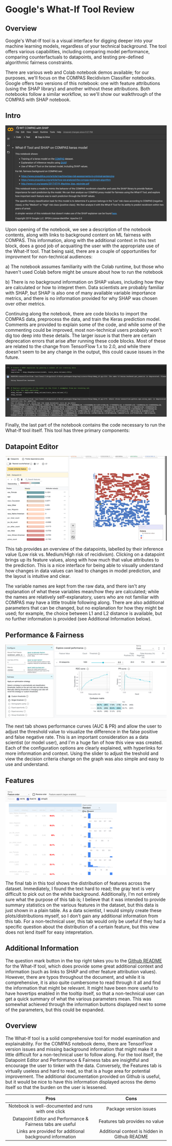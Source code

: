 # Google's What-If Tool Review

## Overview 
Google's What-If tool is a visual interface for digging deeper into your machine learning models, regardless of your technical background. The tool offers various capabilities, including comparing model performance, comparing counterfactuals to datapoints, and testing pre-defined algorithmic fairness constraints. 

There are various web and Colab notebook demos available; for our purposes, we'll focus on the COMPAS Recidivism Classifier notebooks. Google offers two versions of this notebook: one with feature attributions (using the SHAP library) and another without these attributions. Both notebooks follow a similar workflow, so we'll show our walkthrough of the COMPAS with SHAP notebook.

## Intro
![What-If Top](/images/whatif_1.png)

Upon opening of the notebook, we see a description of the notebook contents, along with links to background content on ML fairness with COMPAS. This information, along with the additional context in this text block, does a good job of acquaiting the user with the appropriate use of the What-If tool. That being said, there are a couple of opportunities for improvment for non-technical audiences: 

a) The notebook assumes familiarity with the Colab runtime, but those who haven't used Colab before might be unsure about how to run the notebook

b) There is no background information on SHAP values, including how they are calculated or how to intepret them. Data scientists are probably familiar with SHAP, but SHAP is also one of many available variable importance metrics, and there is no information provided for why SHAP was chosen over other metrics.

Continuing along the notebook, there are code blocks to import the COMPAS data, preprocess the data, and train the Keras prediction model. Comments are provided to explain some of the code, and while some of the commenting could be improved, most non-technical users probably won't dig too deep into these details. The larger issue is that there are certain deprecation errors that arise after running these code blocks. Most of these are related to the change from TensorFlow 1.x to 2.0, and while there doesn't seem to be any change in the output, this could cause issues in the future. 

![What-If Code](/images/whatif_2.png)

Finally, the last part of the notebook contains the code necessary to run the What-If tool itself. This tool has three primary components:

## Datapoint Editor
![What-If Datapoint Editor](/images/whatif_3.png)

This tab provides an overview of the datapoints, labelled by their inference value (Low risk vs. Medium/High risk of recidivism). Clicking on a datapoint brings up its feature values, along with how much that value attributes to the prediction. This is a nice interface for being able to visually understand how changes in data values can lead to changes in model prediction, and the layout is intuitive and clear. 

The variable names are kept from the raw data, and there isn't any explanation of what these variables mean/how they are calculated; while the names are relatively self-explanatory, users who are not familiar with COMPAS may have a little trouble following along. There are also additional parameters that can be changed, but no explanation for how they might be used; for example, the choice between L1 and L2 distance is available, but no further information is provided (see Additional Information below). 

## Performance & Fairness
![What-If Performance & Fairness](/images/whatif_4.png)

The next tab shows performance curves (AUC & PR) and allow the user to adjust the threshold value to visualize the difference in the false positive and false negative rate. This is an important consideration as a data scientist (or model user), and I'm a huge fan of how this view was created. Each of the configuration options are clearly explained, with hyperlinks for more information and context. Using the slider to adjust the treshold and view the decision criteria change on the graph was also simple and easy to use and understand. 

## Features
![What-If Features](/images/whatif_5.png)

The final tab in this tool shows the distribution of features across the dataset. Immediately, I found the text hard to read; the gray text is very difficult to pick out on the white background. Additionally, I'm not entirely sure what the purpose of this tab is; I believe that it was intended to provide summary statistics on the various features in the dataset, but this data is just shown in a plain table. As a data scientist, I would simply create these plots/distributions myself, so I don't gain any additional information from this tab. For a non-technical user, this tab would only be useful if they had a specific question about the distribution of a certain feature, but this view does not lend itself for easy intepretation.


## Additional Information
The question mark button in the top right takes you to the [Github README](https://github.com/PAIR-code/what-if-tool/blob/master/README.md) for the What-If tool, which does provide some great additional context and information (such as links to SHAP and other feature attribution values). However, there are typos throughout the document, and while it is comprehensive, it is also quite cumbersome to read through it all and find the information that might be relevant. It might have been more useful to have hovertips enabled in the tooltip itself, so that a non-technical user can get a quick summary of what the various parameters mean. This was somewhat achieved through the information buttons displayed next to some of the parameters, but this could be expanded.

## Overview
The What-If tool is a solid comprehensive tool for model examination and explainability. For the COMPAS notebook demo, there are TensorFlow version issues and missing background information that might make it a little difficult for a non-technical user to follow along. For the tool itself, the Datapoint Editor and Performance & Fairness tabs are insightful and encourage the user to tinker with the data. Conversely, the Features tab is virtually useless and hard to read, so that is a huge area for potential improvement. The additional documentation provided on Github is useful, but it would be nice to have this information displayed across the demo itself so that the burden on the user is lessened.

|     Pros                                                    |     Cons                                          |
|     :---:                                                   |     :---:                                         |
| Notebook is well-documented and runs with one click         | Package version issues                            |
| Datapoint Editor and Performance & Fairness tabs are useful | Features tab provides no value                    |
| Links are provided for additional background information    | Additional context is hidden in Github README     |
